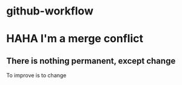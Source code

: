 # github-workflow

# HAHA I'm a merge conflict

## There is nothing permanent, except change

To improve is to change